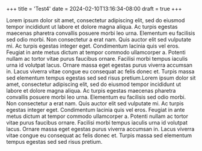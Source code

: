 +++
title = 'Test4'
date = 2024-02-10T13:16:34-08:00
draft = true
+++

Lorem ipsum dolor sit amet, consectetur adipiscing elit, sed do eiusmod tempor incididunt ut labore et dolore magna aliqua. Ac turpis egestas maecenas pharetra convallis posuere morbi leo urna. Elementum eu facilisis sed odio morbi. Non consectetur a erat nam. Quis auctor elit sed vulputate mi. Ac turpis egestas integer eget. Condimentum lacinia quis vel eros. Feugiat in ante metus dictum at tempor commodo ullamcorper a. Potenti nullam ac tortor vitae purus faucibus ornare. Facilisi morbi tempus iaculis urna id volutpat lacus. Ornare massa eget egestas purus viverra accumsan in. Lacus viverra vitae congue eu consequat ac felis donec et. Turpis massa sed elementum tempus egestas sed sed risus pretium.Lorem ipsum dolor sit amet, consectetur adipiscing elit, sed do eiusmod tempor incididunt ut labore et dolore magna aliqua. Ac turpis egestas maecenas pharetra convallis posuere morbi leo urna. Elementum eu facilisis sed odio morbi. Non consectetur a erat nam. Quis auctor elit sed vulputate mi. Ac turpis egestas integer eget. Condimentum lacinia quis vel eros. Feugiat in ante metus dictum at tempor commodo ullamcorper a. Potenti nullam ac tortor vitae purus faucibus ornare. Facilisi morbi tempus iaculis urna id volutpat lacus. Ornare massa eget egestas purus viverra accumsan in. Lacus viverra vitae congue eu consequat ac felis donec et. Turpis massa sed elementum tempus egestas sed sed risus pretium.

